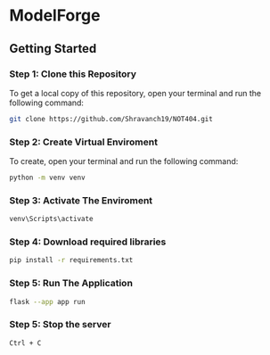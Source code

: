 # ModelForge


## Getting Started

### Step 1: Clone this Repository
To get a local copy of this repository, open your terminal and run the following command:

```bash
git clone https://github.com/Shravanch19/NOT404.git
```

### Step 2: Create Virtual Enviroment
To create, open your terminal and run the following command:

```bash
python -m venv venv
```
### Step 3: Activate The Enviroment

```bash
venv\Scripts\activate
```
### Step 4: Download required libraries

```bash
pip install -r requirements.txt
```
### Step 5: Run The Application

```bash
flask --app app run
```

### Step 5: Stop the server

```bash
Ctrl + C
```


